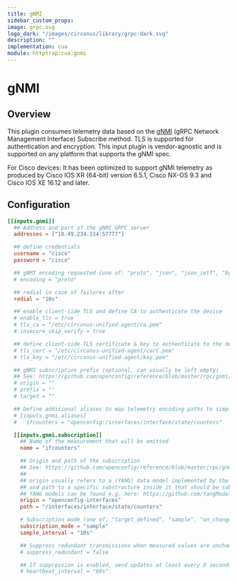 ```yaml
---
title: gNMI
sidebar_custom_props:
image: grpc.svg
logo_dark: "/images/circonus/library/grpc-dark.svg"
description: ""
implementation: cua
module: httptrap:cua:gnmi
---
```


# gNMI

## Overview

This plugin consumes telemetry data based on the [gNMI](https://github.com/openconfig/reference/blob/master/rpc/gnmi/gnmi-specification.md) (gRPC Network Management Interface) Subscribe method. TLS is supported for authentication and encryption. This input plugin is vendor-agnostic and is supported on any platform that supports the gNMI spec.

For Cisco devices:
It has been optimized to support gNMI telemetry as produced by Cisco IOS XR (64-bit) version 6.5.1, Cisco NX-OS 9.3 and Cisco IOS XE 16.12 and later.

## Configuration

```toml
[[inputs.gnmi]]
  ## Address and port of the gNMI GRPC server
  addresses = ["10.49.234.114:57777"]

  ## define credentials
  username = "cisco"
  password = "cisco"

  ## gNMI encoding requested (one of: "proto", "json", "json_ietf", "bytes")
  # encoding = "proto"

  ## redial in case of failures after
  redial = "10s"

  ## enable client-side TLS and define CA to authenticate the device
  # enable_tls = true
  # tls_ca = "/etc/circonus-unified-agent/ca.pem"
  # insecure_skip_verify = true

  ## define client-side TLS certificate & key to authenticate to the device
  # tls_cert = "/etc/circonus-unified-agent/cert.pem"
  # tls_key = "/etc/circonus-unified-agent/key.pem"

  ## gNMI subscription prefix (optional, can usually be left empty)
  ## See: https://github.com/openconfig/reference/blob/master/rpc/gnmi/gnmi-specification.md#222-paths
  # origin = ""
  # prefix = ""
  # target = ""

  ## Define additional aliases to map telemetry encoding paths to simple measurement names
  # [inputs.gnmi.aliases]
  #   ifcounters = "openconfig:/interfaces/interface/state/counters"

  [[inputs.gnmi.subscription]]
    ## Name of the measurement that will be emitted
    name = "ifcounters"

    ## Origin and path of the subscription
    ## See: https://github.com/openconfig/reference/blob/master/rpc/gnmi/gnmi-specification.md#222-paths
    ##
    ## origin usually refers to a (YANG) data model implemented by the device
    ## and path to a specific substructure inside it that should be subscribed to (similar to an XPath)
    ## YANG models can be found e.g. here: https://github.com/YangModels/yang/tree/master/vendor/cisco/xr
    origin = "openconfig-interfaces"
    path = "/interfaces/interface/state/counters"

    # Subscription mode (one of: "target_defined", "sample", "on_change") and interval
    subscription_mode = "sample"
    sample_interval = "10s"

    ## Suppress redundant transmissions when measured values are unchanged
    # suppress_redundant = false

    ## If suppression is enabled, send updates at least every X seconds anyway
    # heartbeat_interval = "60s"
```
